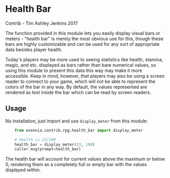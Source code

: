 # Health Bar

Contrib - Tim Ashley Jenkins 2017

The function provided in this module lets you easily display visual
bars or meters - "health bar" is merely the most obvious use for this,
though these bars are highly customizable and can be used for any sort
of appropriate data besides player health.

Today's players may be more used to seeing statistics like health,
stamina, magic, and etc. displayed as bars rather than bare numerical
values, so using this module to present this data this way may make it
more accessible. Keep in mind, however, that players may also be using
a screen reader to connect to your game, which will not be able to
represent the colors of the bar in any way. By default, the values
represented are rendered as text inside the bar which can be read by
screen readers.

## Usage

No installation, just import and use `display_meter` from this
module:

```python
    from evennia.contrib.rpg.health_bar import display_meter

    # health is 23/100
    health_bar = display_meter(23, 100)
    caller.msg(prompt=health_bar)

```

The health bar will account for current values above the maximum or
below 0, rendering them as a completely full or empty bar with the
values displayed within.

